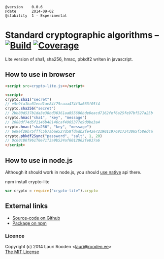 
[Build]:    http://img.shields.io/travis/litejs/crypto-lite.png
[Coverage]: http://img.shields.io/coveralls/litejs/crypto-lite.png
[1]: https://travis-ci.org/litejs/crypto-lite
[2]: https://coveralls.io/r/litejs/crypto-lite
[4]: http://nodejs.org/api/crypto.html


    @version    0.0.6
    @date       2014-09-02
    @stability  1 - Experimental


Standard cryptographic algorithms &ndash; [![Build][]][1] [![Coverage][]][2]
=================================

Lite version of sha1, sha256, hmac, pbkdf2 writen in javascript.


## How to use in browser

```html
<script src=crypto-lite.js></script>

<script>
crypto.sha1("secret")
// e5e9fa1ba31ecd1ae84f75caaa474f3a663f05f4
crypto.sha256("secret")
// 2bb80d537b1da3e38bd30361aa855686bde0eacd7162fef6a25fe97bf527a25b
crypto.hmac("sha1", "key", "message")
// 2088df74d5f2146b48146caf4965377e9d0be3a4
crypto.hmac("sha256", "key", "message")
// 6e9ef29b75fffc5b7abae527d58fdadb2fe42e7219011976917343065f58ed4a
crypto.pbkdf2Sync("password", "salt", 1, 20)
// 0c60c80f961f0e71f3a9b524af6012062fe037a6
</script>
```


## How to use in node.js

Although it should work in node.js, you should [use native][4] api there.

npm install crypto-lite

```javascript
var crypto = require("crypto-lite").crypto

```


External links
--------------

-   [Source-code on Github](https://github.com/litejs/crypto-lite)
-   [Package on npm](https://npmjs.org/package/crypto-lite)


### Licence

Copyright (c) 2014 Lauri Rooden &lt;lauri@rooden.ee&gt;  
[The MIT License](http://lauri.rooden.ee/mit-license.txt)


